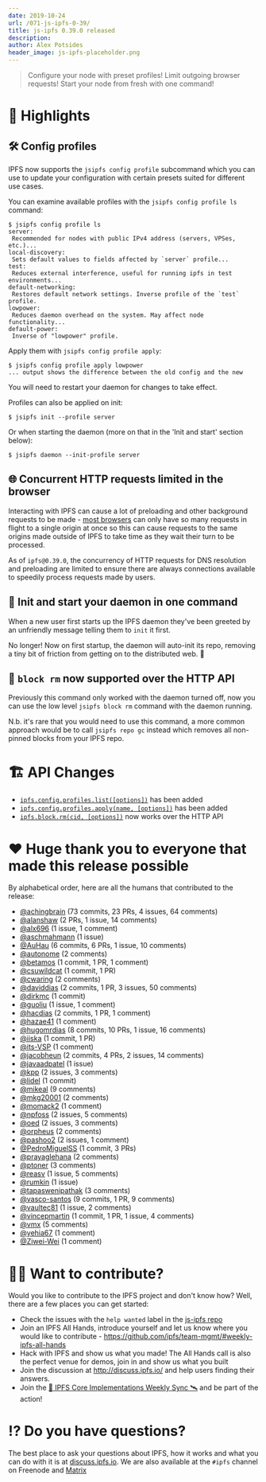 ```yaml
---
date: 2019-10-24
url: /071-js-ipfs-0-39/
title: js-ipfs 0.39.0 released
description:
author: Alex Potsides
header_image: js-ipfs-placeholder.png
---
```


> Configure your node with preset profiles! Limit outgoing browser requests! Start your node from fresh with one command!

# 🔦 Highlights

## 🛠 Config profiles

IPFS now supports the `jsipfs config profile` subcommand which you can use to update your configuration with certain presets suited for different use cases.

You can examine available profiles with the `jsipfs config profile ls` command:

```console
$ jsipfs config profile ls
server:
 Recommended for nodes with public IPv4 address (servers, VPSes, etc.)...
local-discovery:
 Sets default values to fields affected by `server` profile...
test:
 Reduces external interference, useful for running ipfs in test environments...
default-networking:
 Restores default network settings. Inverse profile of the `test` profile.
lowpower:
 Reduces daemon overhead on the system. May affect node functionality...
default-power:
 Inverse of "lowpower" profile.
```

Apply them with `jsipfs config profile apply`:

```console
$ jsipfs config profile apply lowpower
... output shows the difference between the old config and the new
```

You will need to restart your daemon for changes to take effect.

Profiles can also be applied on init:

```console
$ jsipfs init --profile server
```

Or when starting the daemon (more on that in the 'Init and start' section below):

```console
$ jsipfs daemon --init-profile server
```

## 🌐 Concurrent HTTP requests limited in the browser

Interacting with IPFS can cause a lot of preloading and other background requests to be made - [most browsers](https://bugs.chromium.org/p/chromium/issues/detail?id=285567) can only have so many requests in flight to a single origin at once so this can cause requests to the same origins made outside of IPFS to take time as they wait their turn to be processed.

As of `ipfs@0.39.0`, the concurrency of HTTP requests for DNS resolution and preloading are limited to ensure there are always connections available to speedily process requests made by users.

## 🌅 Init and start your daemon in one command

When a new user first starts up the IPFS daemon they've been greeted by an unfriendly message telling them to `init` it first.

No longer! Now on first startup, the daemon will auto-init its repo, removing a tiny bit of friction from getting on to the distributed web. 🙌

## 🚯 `block rm` now supported over the HTTP API

Previously this command only worked with the daemon turned off, now you can use the low level `jsipfs block rm` command with the daemon running.

N.b. it's rare that you would need to use this command, a more common approach would be to call `jsipfs repo gc` instead which removes all non-pinned blocks from your IPFS repo.

# 🏗 API Changes

- [`ipfs.config.profiles.list([options])`](https://github.com/ipfs/interface-js-ipfs-core/blob/master/SPEC/CONFIG.md#configprofileslist) has been added
- [`ipfs.config.profiles.apply(name, [options])`](https://github.com/ipfs/interface-js-ipfs-core/blob/master/SPEC/CONFIG.md#configprofilesapply) has been added
- [`ipfs.block.rm(cid, [options])`](https://github.com/ipfs/interface-js-ipfs-core/blob/master/SPEC/BLOCK.md#blockrm) now works over the HTTP API

# ❤️ Huge thank you to everyone that made this release possible

By alphabetical order, here are all the humans that contributed to the release:

- [@achingbrain](https://github.com/achingbrain) (73 commits, 23 PRs, 4 issues, 64 comments)
- [@alanshaw](https://github.com/alanshaw) (2 PRs, 1 issue, 14 comments)
- [@alx696](https://github.com/alx696) (1 issue, 1 comment)
- [@aschmahmann](https://github.com/aschmahmann) (1 issue)
- [@AuHau](https://github.com/AuHau) (6 commits, 6 PRs, 1 issue, 10 comments)
- [@autonome](https://github.com/autonome) (2 comments)
- [@betamos](https://github.com/betamos) (1 commit, 1 PR, 1 comment)
- [@csuwildcat](https://github.com/csuwildcat) (1 commit, 1 PR)
- [@cwaring](https://github.com/cwaring) (2 comments)
- [@daviddias](https://github.com/daviddias) (2 commits, 1 PR, 3 issues, 50 comments)
- [@dirkmc](https://github.com/dirkmc) (1 commit)
- [@guoliu](https://github.com/guoliu) (1 issue, 1 comment)
- [@hacdias](https://github.com/hacdias) (2 commits, 1 PR, 1 comment)
- [@hazae41](https://github.com/hazae41) (1 comment)
- [@hugomrdias](https://github.com/hugomrdias) (8 commits, 10 PRs, 1 issue, 16 comments)
- [@iiska](https://github.com/iiska) (1 commit, 1 PR)
- [@its-VSP](https://github.com/its-VSP) (1 comment)
- [@jacobheun](https://github.com/jacobheun) (2 commits, 4 PRs, 2 issues, 14 comments)
- [@javaadpatel](https://github.com/javaadpatel) (1 issue)
- [@kpp](https://github.com/kpp) (2 issues, 3 comments)
- [@lidel](https://github.com/lidel) (1 commit)
- [@mikeal](https://github.com/mikeal) (9 comments)
- [@mkg20001](https://github.com/mkg20001) (2 comments)
- [@momack2](https://github.com/momack2) (1 comment)
- [@npfoss](https://github.com/npfoss) (2 issues, 5 comments)
- [@oed](https://github.com/oed) (2 issues, 3 comments)
- [@orpheus](https://github.com/orpheus) (2 comments)
- [@pashoo2](https://github.com/pashoo2) (2 issues, 1 comment)
- [@PedroMiguelSS](https://github.com/PedroMiguelSS) (1 commit, 3 PRs)
- [@prayaglehana](https://github.com/prayaglehana) (2 comments)
- [@ptoner](https://github.com/ptoner) (3 comments)
- [@reasv](https://github.com/reasv) (1 issue, 5 comments)
- [@rumkin](https://github.com/rumkin) (1 issue)
- [@tapaswenipathak](https://github.com/tapaswenipathak) (3 comments)
- [@vasco-santos](https://github.com/vasco-santos) (9 commits, 1 PR, 9 comments)
- [@vaultec81](https://github.com/vaultec81) (1 issue, 2 comments)
- [@vincepmartin](https://github.com/vincepmartin) (1 commit, 1 PR, 1 issue, 4 comments)
- [@vmx](https://github.com/vmx) (5 comments)
- [@yehia67](https://github.com/yehia67) (1 comment)
- [@Ziwei-Wei](https://github.com/Ziwei-Wei) (1 comment)

# 🙌🏽 Want to contribute?

Would you like to contribute to the IPFS project and don't know how? Well, there are a few places you can get started:

- Check the issues with the `help wanted` label in the [js-ipfs repo](https://github.com/ipfs/js-ipfs/issues?q=is%3Aopen+is%3Aissue+label%3A%22help+wanted%22)
- Join an IPFS All Hands, introduce yourself and let us know where you would like to contribute - https://github.com/ipfs/team-mgmt/#weekly-ipfs-all-hands
- Hack with IPFS and show us what you made! The All Hands call is also the perfect venue for demos, join in and show us what you built
- Join the discussion at http://discuss.ipfs.io/ and help users finding their answers.
- Join the [🚀 IPFS Core Implementations Weekly Sync 🛰](https://github.com/ipfs/team-mgmt/issues/992) and be part of the action!

# ⁉️ Do you have questions?

The best place to ask your questions about IPFS, how it works and what you can do with it is at [discuss.ipfs.io](https://discuss.ipfs.io). We are also available at the `#ipfs` channel on Freenode and [Matrix](https://matrix.to/#/#ipfs:matrix.org)
